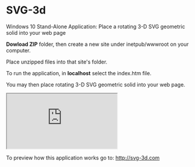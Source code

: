 # SVG-3d
Windows 10 Stand-Alone Application: Place a rotating 3-D SVG geometric solid into your web page

**Dowload ZIP** folder, then create a new site under inetpub/wwwroot on your computer.

Place unzipped files into that site's folder.

To run the application, in **localhost** select the index.htm file. 

You may then place rotating 3-D SVG geometric solid into your web page.

<iframe src=http://svg-3d-com/gitHubDemo.htm ></iframe>

To preview how this application works go to: http://svg-3d.com
